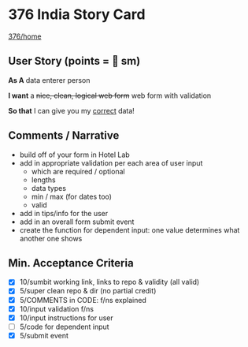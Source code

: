 # 376 India Story Card

[376/home](https://gist.github.com/barrycumbie/83326a1ffcab7434abf9392795336d93)

## User Story (points = 👕 sm) 

**As A** data enterer person  

**I want** a <del>nice, clean, logical web form</del> web form with validation 

**So that** I can give you my <ins>correct</ins> data! 

## Comments / Narrative
- build off of your form in Hotel Lab
- add in appropriate validation per each area of user input
  - which are required / optional
  - lengths
  - data types
  - min / max (for dates too)
  - valid   
- add in tips/info for the user
- add in an overall form submit event
- create the function for dependent input: one value determines what another one shows

## Min. Acceptance Criteria
- [X] 10/sumbit working link, links to repo & validity (all valid) 
- [X] 5/super clean repo & dir (no partial credit) 
- [X] 5/COMMENTS in CODE: f/ns explained
- [X] 10/input validation f/ns
- [X] 10/input instructions for user 
- [ ] 5/code for dependent input 
- [X] 5/submit event 
